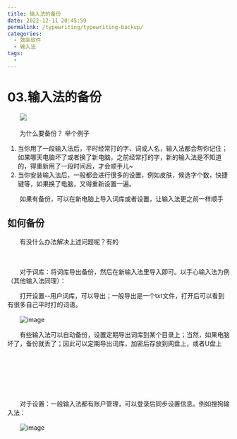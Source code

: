 ```yaml
---
title: 输入法的备份
date: 2022-12-11 20:45:59
permalink: /typewriting/typewriting-backup/
categories:
  - 效率软件
  - 输入法
tags:
  - 
---
```


# 03.输入法的备份

　　‍![](https://image.peterjxl.com/blog/10-fate-cute-20221211202144-g5y2x70.png)

　　为什么要备份？ 举个例子

1. 当你用了一段输入法后，平时经常打的字、词或人名，输入法都会帮你记住；如果哪天电脑坏了或者换了新电脑，之前经常打的字，新的输入法是不知道的，得重新用了一段时间后，才会顺手儿~
2. 当你安装输入法后，一般都会进行很多的设置，例如皮肤，候选字个数，快捷键等，如果换了电脑，又得重新设置一遍。

　　如果有备份，可以在新电脑上导入词库或者设置，让输入法更之前一样顺手

<!-- more -->

## 如何备份

　　有没什么办法解决上述问题呢？有的

　　‍

　　对于词库：将词库导出备份，然后在新输入法里导入即可。以手心输入法为例（其他输入法同理）：

　　打开设置--用户词库，可以导出；一般导出是一个txt文件，打开后可以看到有很多自己平时打的词语。

　　​![image](https://image.peterjxl.com/blog/image-20221204211959-hv5000j.png)​

　　有些输入法可以自动备份，设置定期导出词库到某个目录上；当然，如果电脑坏了，备份就丢了；因此可以定期导出词库，加密后存放到网盘上，或者U盘上

　　‍

　　‍

　　‍

　　对于设置：一般输入法都有账户管理，可以登录后同步设置信息。例如搜狗输入法：

　　​![image](https://image.peterjxl.com/blog/image-20221204212305-qywsan0.png)​
